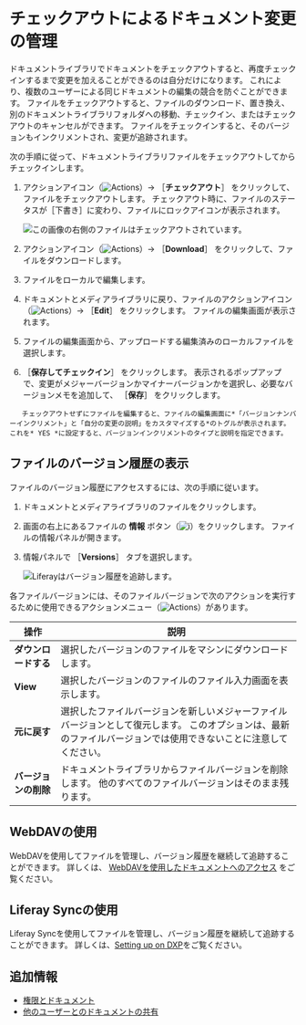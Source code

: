 # チェックアウトによるドキュメント変更の管理

ドキュメントライブラリでドキュメントをチェックアウトすると、再度チェックインするまで変更を加えることができるのは自分だけになります。 これにより、複数のユーザーによる同じドキュメントの編集の競合を防ぐことができます。 ファイルをチェックアウトすると、ファイルのダウンロード、置き換え、別のドキュメントライブラリフォルダへの移動、チェックイン、またはチェックアウトのキャンセルができます。 ファイルをチェックインすると、そのバージョンもインクリメントされ、変更が追跡されます。

次の手順に従って、ドキュメントライブラリファイルをチェックアウトしてからチェックインします。

1. アクションアイコン（![Actions](../../../../images/icon-actions.png)）&rarr; ［**チェックアウト**］ をクリックして、ファイルをチェックアウトします。 チェックアウト時に、ファイルのステータスが［下書き］に変わり、ファイルにロックアイコンが表示されます。

    ![この画像の右側のファイルはチェックアウトされています。](./managing-document-changes-with-checkout/images/01.png)

2. アクションアイコン（![Actions](../../../../images/icon-actions.png)）&rarr; ［**Download**］ をクリックして、ファイルをダウンロードします。
3. ファイルをローカルで編集します。
4. ドキュメントとメディアライブラリに戻り、ファイルのアクションアイコン（![Actions](../../../../images/icon-actions.png)）&rarr; ［**Edit**］ をクリックします。 ファイルの編集画面が表示されます。
5. ファイルの編集画面から、アップロードする編集済みのローカルファイルを選択します。
6. ［**保存してチェックイン**］ をクリックします。 表示されるポップアップで、変更がメジャーバージョンかマイナーバージョンかを選択し、必要なバージョンメモを追加して、 ［**保存**］ をクリックします。

```tip::
   チェックアウトせずにファイルを編集すると、ファイルの編集画面に*「バージョンナンバーインクリメント」と「自分の変更の説明」をカスタマイズする*のトグルが表示されます。 これを* YES *に設定すると、バージョンインクリメントのタイプと説明を指定できます。
```

<a name="ファイルのバージョン履歴の表示" />

## ファイルのバージョン履歴の表示

ファイルのバージョン履歴にアクセスするには、次の手順に従います。

1. ドキュメントとメディアライブラリのファイルをクリックします。
1. 画面の右上にあるファイルの **情報** ボタン（![**i**](../../../../images/icon-information.png)）をクリックします。 ファイルの情報パネルが開きます。
1. 情報パネルで ［**Versions**］ タブを選択します。

    ![Liferayはバージョン履歴を追跡します。](./managing-document-changes-with-checkout/images/02.png)

各ファイルバージョンには、そのファイルバージョンで次のアクションを実行するために使用できるアクションメニュー（![Actions](../../../../images/icon-actions.png)）があります。

| 操作           | 説明                                                                                |
| ------------ | --------------------------------------------------------------------------------- |
| **ダウンロードする** | 選択したバージョンのファイルをマシンにダウンロードします。                                                     |
| **View** | 選択したバージョンのファイルのファイル入力画面を表示します。                                                    |
| **元に戻す** | 選択したファイルバージョンを新しいメジャーファイルバージョンとして復元します。 このオプションは、最新のファイルバージョンでは使用できないことに注意してください。 |
| **バージョンの削除** | ドキュメントライブラリからファイルバージョンを削除します。 他のすべてのファイルバージョンはそのまま残ります。                           |

<a name="webdavの使用" />

## WebDAVの使用

WebDAVを使用してファイルを管理し、バージョン履歴を継続して追跡することができます。 詳しくは、 [WebDAVを使用したドキュメントへのアクセス](../accessing-documents-with-webdav.md) をご覧ください。

<a name="liferay-syncの使用" />

## Liferay Syncの使用

Liferay Syncを使用してファイルを管理し、バージョン履歴を継続して追跡することができます。 詳しくは、[Setting up on DXP](../liferay-sync/setting-up-on-dxp/installation.md)をご覧ください。

<a name="追加情報" />

## 追加情報

* [権限とドキュメント](./permissions-and-documents.md)
* [他のユーザーとのドキュメントの共有](./sharing-documents-with-other-users.md)
